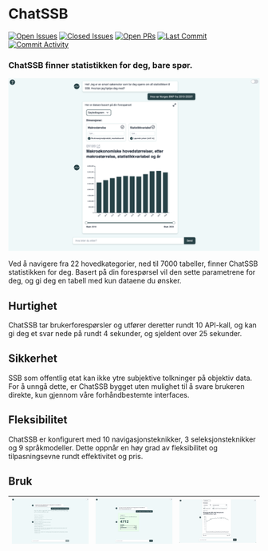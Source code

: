 
# ChatSSB
[![Open Issues](https://img.shields.io/github/issues/eliastrana/chatssb?style=flat-square)](https://github.com/eliastrana/chatssb/issues)
[![Closed Issues](https://img.shields.io/github/issues-closed/eliastrana/chatssb?style=flat-square)](https://github.com/eliastrana/chatssb/issues?q=is%3Aissue+is%3Aclosed)
[![Open PRs](https://img.shields.io/github/issues-pr/eliastrana/chatssb?style=flat-square)](https://github.com/eliastrana/chatssb/pulls)
[![Last Commit](https://img.shields.io/github/last-commit/eliastrana/chatssb?style=flat-square)](https://github.com/eliastrana/chatssb/commits)
[![Commit Activity](https://img.shields.io/github/commit-activity/m/eliastrana/chatssb?style=flat-square)](https://github.com/eliastrana/chatssb/graphs/commit-activity)


### ChatSSB finner statistikken for deg, bare spør.


![ChatSSB](/public/readme_images/screenshot_oversikt.png)

Ved å navigere fra 22 hovedkategorier, ned til 7000 tabeller, finner ChatSSB statistikken for deg.
Basert på din forespørsel vil den sette parametrene for deg, og gi deg en tabell med kun dataene du ønsker. 

## Hurtighet
ChatSSB tar brukerforespørsler og utfører deretter rundt 10 API-kall, og kan gi deg et svar nede på rundt 4 sekunder, og sjeldent over 25 sekunder.  

## Sikkerhet
SSB som offentlig etat kan ikke ytre subjektive tolkninger på objektiv data. For å unngå dette, er ChatSSB bygget uten mulighet til å svare brukeren direkte, kun gjennom våre forhåndbestemte interfaces. 

## Fleksibilitet
ChatSSB er konfigurert med 10 navigasjonsteknikker, 3 seleksjonsteknikker og 9 språkmodeller. Dette oppnår en høy grad av fleksibilitet og tilpasningsevne rundt effektivitet og pris. 


## Bruk
| ![Alt 1](/public/readme_images/screenshot_process.png) | ![Alt 2](/public/readme_images/svar_tile.png) | ![Alt 3](/public/readme_images/linegraph.png) |
|:---------------------------------:|:---------------------------------:|:---------------------------------------------:|

